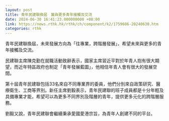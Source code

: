 ```yaml
---
layout: post
title: 青年民建聯換屆　冀與更多青年接觸及交流
date: 2024-06-30 16:41:23.000000000 +08:00
link: https://news.rthk.hk/rthk/ch/component/k2/1759686-20240630.htm
categories: rthk
---
```


青年民建聯換屆，未來發展方向為「往專業，跨階層發展」，希望未來與更多的青年接觸及交流。

民建聯主席陳克勤在就職活動致辭表示，國家主席習近平對於年青人抱有很大期望，而近年特區政府也制定「青年發展藍圖」，他相信年青人會有很大的發展空間。

第十屆青年民建聯包括33名來自不同專業界的委員，他們分別來自政策研究、醫療衛生、工商等界別。新任主席劉毅表示，青年民建聯的班子成員都是十分年輕及具備專業才能，希望可以為更多不同界別及階層的青年，提供更多元化的跨階層服務。

劉毅又說，青年民建聯會繼續秉承愛國愛港宗旨，為青年人創建不同的平台。
